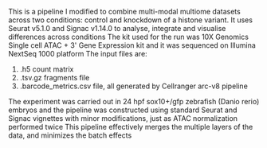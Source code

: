 This is a pipeline I modified to combine multi-modal multiome datasets across two conditions: control and knockdown of a histone variant. It uses Seurat v5.1.0 and Signac v1.14.0 to analyse, integrate and visualise differences across conditions
The kit used for the run was 10X Genomics Single cell ATAC + 3' Gene Expression kit and it was sequenced on Illumina NextSeq 1000 platform
The input files are:
1) .h5 count matrix 
2) .tsv.gz fragments file
3) .barcode_metrics.csv file, all generated by Cellranger arc-v8 pipeline

The experiment was carried out in 24 hpf sox10+/gfp zebrafish (Danio rerio) embryos and the pipeline was constructed using standard Seurat and Signac vignettes with minor modifications, just as ATAC normalization performed twice
This pipeline effectively merges the multiple layers of the data, and minimizes the batch effects

